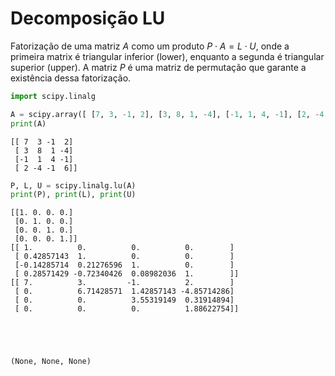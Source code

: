 # Decomposição LU

Fatorização de uma matriz $A$ como um produto $P\cdot A = L\cdot U$, onde a primeira matrix é triangular inferior (lower), enquanto a segunda é triangular superior (upper). A matriz $P$ é uma matriz de permutação que garante a existência dessa fatorização. 


```python
import scipy.linalg
```


```python
A = scipy.array([ [7, 3, -1, 2], [3, 8, 1, -4], [-1, 1, 4, -1], [2, -4, -1, 6] ])
print(A)
```

    [[ 7  3 -1  2]
     [ 3  8  1 -4]
     [-1  1  4 -1]
     [ 2 -4 -1  6]]



```python
P, L, U = scipy.linalg.lu(A)
print(P), print(L), print(U)
```

    [[1. 0. 0. 0.]
     [0. 1. 0. 0.]
     [0. 0. 1. 0.]
     [0. 0. 0. 1.]]
    [[ 1.          0.          0.          0.        ]
     [ 0.42857143  1.          0.          0.        ]
     [-0.14285714  0.21276596  1.          0.        ]
     [ 0.28571429 -0.72340426  0.08982036  1.        ]]
    [[ 7.          3.         -1.          2.        ]
     [ 0.          6.71428571  1.42857143 -4.85714286]
     [ 0.          0.          3.55319149  0.31914894]
     [ 0.          0.          0.          1.88622754]]





    (None, None, None)


